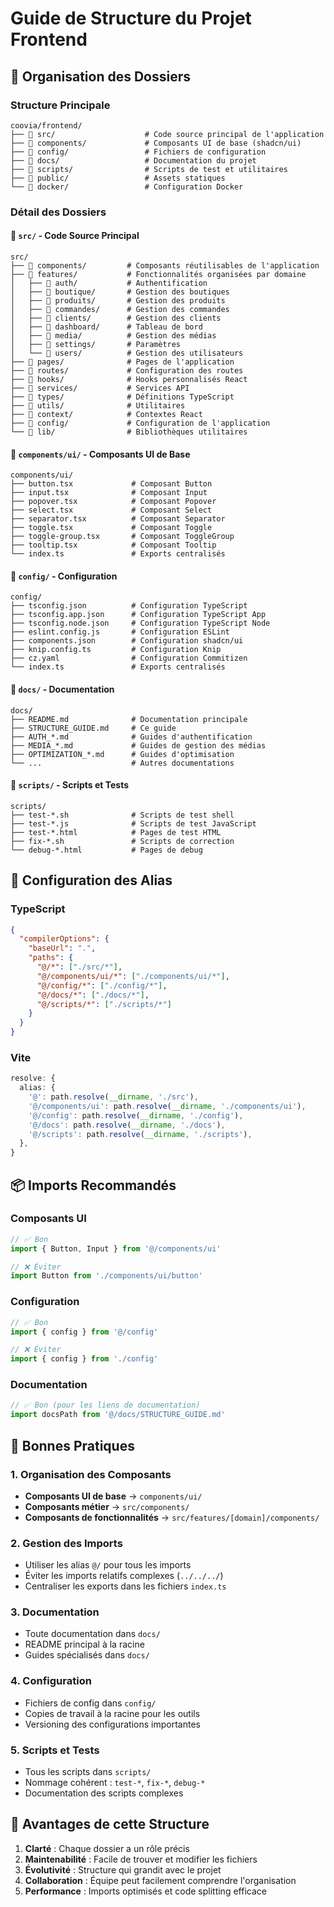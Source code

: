 # Guide de Structure du Projet Frontend

## 📁 Organisation des Dossiers

### Structure Principale

```
coovia/frontend/
├── 📁 src/                    # Code source principal de l'application
├── 📁 components/             # Composants UI de base (shadcn/ui)
├── 📁 config/                 # Fichiers de configuration
├── 📁 docs/                   # Documentation du projet
├── 📁 scripts/                # Scripts de test et utilitaires
├── 📁 public/                 # Assets statiques
└── 📁 docker/                 # Configuration Docker
```

### Détail des Dossiers

#### 📁 `src/` - Code Source Principal
```
src/
├── 📁 components/         # Composants réutilisables de l'application
├── 📁 features/           # Fonctionnalités organisées par domaine
│   ├── 📁 auth/           # Authentification
│   ├── 📁 boutique/       # Gestion des boutiques
│   ├── 📁 produits/       # Gestion des produits
│   ├── 📁 commandes/      # Gestion des commandes
│   ├── 📁 clients/        # Gestion des clients
│   ├── 📁 dashboard/      # Tableau de bord
│   ├── 📁 media/          # Gestion des médias
│   ├── 📁 settings/       # Paramètres
│   └── 📁 users/          # Gestion des utilisateurs
├── 📁 pages/              # Pages de l'application
├── 📁 routes/             # Configuration des routes
├── 📁 hooks/              # Hooks personnalisés React
├── 📁 services/           # Services API
├── 📁 types/              # Définitions TypeScript
├── 📁 utils/              # Utilitaires
├── 📁 context/            # Contextes React
├── 📁 config/             # Configuration de l'application
└── 📁 lib/                # Bibliothèques utilitaires
```

#### 📁 `components/ui/` - Composants UI de Base
```
components/ui/
├── button.tsx             # Composant Button
├── input.tsx              # Composant Input
├── popover.tsx            # Composant Popover
├── select.tsx             # Composant Select
├── separator.tsx          # Composant Separator
├── toggle.tsx             # Composant Toggle
├── toggle-group.tsx       # Composant ToggleGroup
├── tooltip.tsx            # Composant Tooltip
└── index.ts               # Exports centralisés
```

#### 📁 `config/` - Configuration
```
config/
├── tsconfig.json          # Configuration TypeScript
├── tsconfig.app.json      # Configuration TypeScript App
├── tsconfig.node.json     # Configuration TypeScript Node
├── eslint.config.js       # Configuration ESLint
├── components.json        # Configuration shadcn/ui
├── knip.config.ts         # Configuration Knip
├── cz.yaml                # Configuration Commitizen
└── index.ts               # Exports centralisés
```

#### 📁 `docs/` - Documentation
```
docs/
├── README.md              # Documentation principale
├── STRUCTURE_GUIDE.md     # Ce guide
├── AUTH_*.md              # Guides d'authentification
├── MEDIA_*.md             # Guides de gestion des médias
├── OPTIMIZATION_*.md      # Guides d'optimisation
└── ...                    # Autres documentations
```

#### 📁 `scripts/` - Scripts et Tests
```
scripts/
├── test-*.sh              # Scripts de test shell
├── test-*.js              # Scripts de test JavaScript
├── test-*.html            # Pages de test HTML
├── fix-*.sh               # Scripts de correction
└── debug-*.html           # Pages de debug
```

## 🔧 Configuration des Alias

### TypeScript
```json
{
  "compilerOptions": {
    "baseUrl": ".",
    "paths": {
      "@/*": ["./src/*"],
      "@/components/ui/*": ["./components/ui/*"],
      "@/config/*": ["./config/*"],
      "@/docs/*": ["./docs/*"],
      "@/scripts/*": ["./scripts/*"]
    }
  }
}
```

### Vite
```typescript
resolve: {
  alias: {
    '@': path.resolve(__dirname, './src'),
    '@/components/ui': path.resolve(__dirname, './components/ui'),
    '@/config': path.resolve(__dirname, './config'),
    '@/docs': path.resolve(__dirname, './docs'),
    '@/scripts': path.resolve(__dirname, './scripts'),
  },
}
```

## 📦 Imports Recommandés

### Composants UI
```typescript
// ✅ Bon
import { Button, Input } from '@/components/ui'

// ❌ Éviter
import Button from './components/ui/button'
```

### Configuration
```typescript
// ✅ Bon
import { config } from '@/config'

// ❌ Éviter
import { config } from './config'
```

### Documentation
```typescript
// ✅ Bon (pour les liens de documentation)
import docsPath from '@/docs/STRUCTURE_GUIDE.md'
```

## 🎯 Bonnes Pratiques

### 1. Organisation des Composants
- **Composants UI de base** → `components/ui/`
- **Composants métier** → `src/components/`
- **Composants de fonctionnalités** → `src/features/[domain]/components/`

### 2. Gestion des Imports
- Utiliser les alias `@/` pour tous les imports
- Éviter les imports relatifs complexes (`../../../`)
- Centraliser les exports dans les fichiers `index.ts`

### 3. Documentation
- Toute documentation dans `docs/`
- README principal à la racine
- Guides spécialisés dans `docs/`

### 4. Configuration
- Fichiers de config dans `config/`
- Copies de travail à la racine pour les outils
- Versioning des configurations importantes

### 5. Scripts et Tests
- Tous les scripts dans `scripts/`
- Nommage cohérent : `test-*`, `fix-*`, `debug-*`
- Documentation des scripts complexes

## 🚀 Avantages de cette Structure

1. **Clarté** : Chaque dossier a un rôle précis
2. **Maintenabilité** : Facile de trouver et modifier les fichiers
3. **Évolutivité** : Structure qui grandit avec le projet
4. **Collaboration** : Équipe peut facilement comprendre l'organisation
5. **Performance** : Imports optimisés et code splitting efficace
